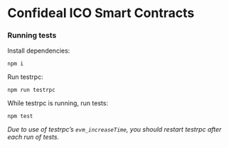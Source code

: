 Confideal ICO Smart Contracts
=============================

### Running tests

Install dependencies:
```
npm i
```

Run testrpc:
```
npm run testrpc
```

While testrpc is running, run tests:
```
npm test
```

*Due to use of testrpc’s `evm_increaseTime`, you should restart testrpc after each run of tests.*